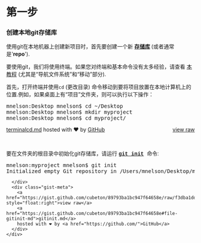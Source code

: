# 第一步

<h3>创建本地git存储库&nbsp;</h3>
<p>使用git在本地机器上创建新项目时，首先要创建一个新&nbsp;<strong><a href="https://git-scm.com/book/en/v2/Git-Basics-Getting-a-Git-Repository" target="_blank">存储库</a>&nbsp;</strong>(或者通常是'<strong>repo</strong>').&nbsp;</p>
<p>要使用git，我们将使用终端。如果您对终端和基本命令没有太多经验，请查看 <a href="http://mac.appstorm.net/how-to/utilities-how-to/how-to-use-terminal-the-basics/" target="_blank">本教程</a>&nbsp;(尤其是“导航文件系统”和“移动”部分).</p>
<p>首先，打开终端并使用<code>cd</code> (更改目录) 命令移动到要将项目放置在本地计算机上的位置.例如，如果桌面上有“项目”文件夹，则可以执行以下操作：</p>
<p>
<script src="./An Intro to Git and GitHub for Beginners (Tutorial)_files/67a84eb876984f0b5785.js.下载"></script><link rel="stylesheet" href="./An Intro to Git and GitHub for Beginners (Tutorial)_files/gist-embed-4ac6018bcc05457cde2f66d2e7299d11.css"></p><div id="gist26245466" class="gist">

<div class="gist-file">
  <div class="gist-data">
    <div class="js-gist-file-update-container js-task-list-container file-box">

  <div id="file-terminalcd-md" class="file">
  <div id="file-terminalcd-md-readme" class="Box-body readme blob instapaper_body js-code-block-container">
    <article class="markdown-body entry-content p-5" itemprop="text"><div class="highlight highlight-source-shell"><pre>mnelson:Desktop mnelson$ <span class="pl-c1">cd</span> <span class="pl-k">~</span>/Desktop
mnelson:Desktop mnelson$ mkdir myproject
mnelson:Desktop mnelson$ <span class="pl-c1">cd</span> myproject/</pre></div>
</article>
  </div> 
</div>

<div>  
<div class="gist-meta">
    <a href="https://gist.github.com/cubeton/67a84eb876984f0b5785/raw/d4560016d742865c1fd68d97fcff1feb557d5e19/terminalcd.md" style="float:right">view raw</a>
    <a href="https://gist.github.com/cubeton/67a84eb876984f0b5785#file-terminalcd-md">terminalcd.md</a>
    hosted with ❤ by <a href="https://github.com/">GitHub</a>
    </div> 
</div>

<p></p>
<p>&nbsp;</p>
<p>要在文件夹的根目录中初始化git存储库，请运行 <span style="font-family: &#39;courier new&#39;, courier;"><strong><a href="http://git-scm.com/docs/git-init" target="_blank">git init</a>&nbsp;</strong><span style="font-family: arial, helvetica, sans-serif;">命令:</span></span>&nbsp;&nbsp;</p>
<script src="./An Intro to Git and GitHub for Beginners (Tutorial)_files/89793ba1bc947f64658e.js.下载"></script><link rel="stylesheet" href="./An Intro to Git and GitHub for Beginners (Tutorial)_files/gist-embed-4ac6018bcc05457cde2f66d2e7299d11.css"><div id="gist26245638" class="gist">
    <div class="gist-file">
      <div class="gist-data">
        <div class="js-gist-file-update-container js-task-list-container file-box">
  <div id="file-gitinit-md" class="file">

  <div id="file-gitinit-md-readme" class="Box-body readme blob instapaper_body js-code-block-container">
    <article class="markdown-body entry-content p-5" itemprop="text"><div class="highlight highlight-source-shell"><pre>mnelson:myproject mnelson$ git init
Initialized empty Git repository <span class="pl-k">in</span> /Users/mnelson/Desktop/myproject/.git/</pre></div>
</article>
  </div>

      </div>
      <div class="gist-meta">
        <a href="https://gist.github.com/cubeton/89793ba1bc947f64658e/raw/f3dba1dd72fda5eeb98b761338aedfc310d29d54/gitinit.md" style="float:right">view raw</a>
        <a href="https://gist.github.com/cubeton/89793ba1bc947f64658e#file-gitinit-md">gitinit.md</a>
        hosted with ❤ by <a href="https://github.com/">GitHub</a>
      </div>
    </div>
</div>